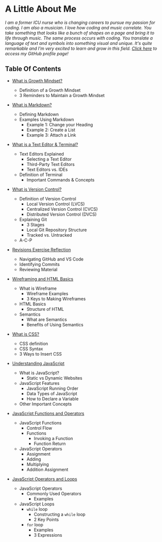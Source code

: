 # **A Little About Me**

*I am a former ICU nurse who is changing careers to pursue my passion for coding. I am also a musician. I love how coding and music correlate. You take something that looks like a bunch of shapes on a page and bring it to life through music. The same process occurs with coding. You translate a language of text and symbols into something visual and unique. It's quite remarkable and I’m very excited to learn and grow in this field. [Click here](https://github.com/sarahcreager) to access my GitHub profile page!*

## Table Of Contents
* [What is Growth Mindset?](growthmindset.md)
  * Definition of a Growth Mindset
  * 3 Reminders to Maintain a Growth Mindset

* [What is Markdown?](markdown.md) 
  * Defining Markdown
  * Examples Using Markdown
    *  Example 1: Change your Heading
    *  Example 2: Create a List
    *  Example 3: Attach a Link   

* [What is a Text Editor & Terminal?](texteditorterminal.md)
  * Text Editors Explained
    * Selecting a Text Editor
    * Third-Party Text Editors
    * Text Editors vs. IDEs
  * Definition of Terminal
    * Important Commands & Concepts

* [What is Version Control?](versioncontrol.md) 
  * Definition of Version Control 
    * Local Version Control (LVCS)
    * Centralized Version Control (CVCS)
    * Distributed Version Control (DVCS)
  * Explaining Git
    * 3 Stages
    * Local Git Repository Structure
    * Tracked vs. Untracked
  * A-C-P
 
* [Revisions Exercise Reflection](revisions.md) 
  * Navigating GitHub and VS Code
  * Identifying Commits
  * Reviewing Material

* [Wireframing and HTML Basics](html.md) 
  * What is Wireframe
    * Wireframe Examples
    * 3 Keys to Making Wireframes
  * HTML Basics
    * Structure of HTML
  * Semantics
    * What are Semantics
    * Benefits of Using Semantics

* [What is CSS?](css.md) 
  * CSS definition
  * CSS Syntax
  * 3 Ways to Insert CSS

* [Understanding JavaScript](javascript.md) 
  * What is JavaScript?
    * Static vs Dynamic Websites
  * JavaScript Features
    * JavaScript Running Order
    * Data Types of JavaScript
    * How to Declare a Variable
  * Other Important Concepts
  
* [JavaScript Functions and Operators](javascriptfunctions.md) 
  * JavaScript Functions
    * Control Flow
    * Functions
      * Invoking a Function
      * Function Return
  * JavaScript Operators
    * Assignment
    * Adding
    * Multiplying
    * Addition Assignment

* [JavaScript Operators and Loops](operators_loops.md) 
  * JavaScript Operators
    * Commonly Used Operators
      * Examples
  * JavaScript Loops
    * `while` loop
      * Constructing a `while` loop
      * 2 Key Points
    * `for` loop
      * Examples
      * 3 Expressions